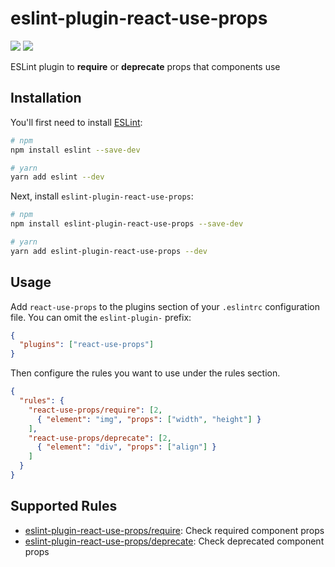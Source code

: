 # eslint-plugin-react-use-props

[![](https://img.shields.io/npm/v/eslint-plugin-react-use-props.svg)](https://www.npmjs.com/package/eslint-plugin-react-use-props)
[![](https://img.shields.io/badge/page-CHANGELOG-42b983)](https://github.com/docccdev/eslint-plugin-react-use-props/blob/main/CHANGELOG.md)

ESLint plugin to **require** or **deprecate** props that components use

## Installation

You'll first need to install [ESLint](http://eslint.org):

```sh
# npm
npm install eslint --save-dev

# yarn
yarn add eslint --dev
```

Next, install `eslint-plugin-react-use-props`:

```sh
# npm
npm install eslint-plugin-react-use-props --save-dev

# yarn
yarn add eslint-plugin-react-use-props --dev
```

## Usage

Add `react-use-props` to the plugins section of your `.eslintrc` configuration file. You can omit the `eslint-plugin-` prefix:

```json
{
  "plugins": ["react-use-props"]
}
```

Then configure the rules you want to use under the rules section.

```json
{
  "rules": {
    "react-use-props/require": [2,
      { "element": "img", "props": ["width", "height"] }
    ],
    "react-use-props/deprecate": [2,
      { "element": "div", "props": ["align"] }
    ]
  }
}
```

## Supported Rules

- [eslint-plugin-react-use-props/require](https://github.com/docccdev/eslint-plugin-react-use-props/blob/main/docs/rules/require.md): Check required component props
- [eslint-plugin-react-use-props/deprecate](https://github.com/docccdev/eslint-plugin-react-use-props/blob/main/docs/rules/deprecate.md): Check deprecated component props
